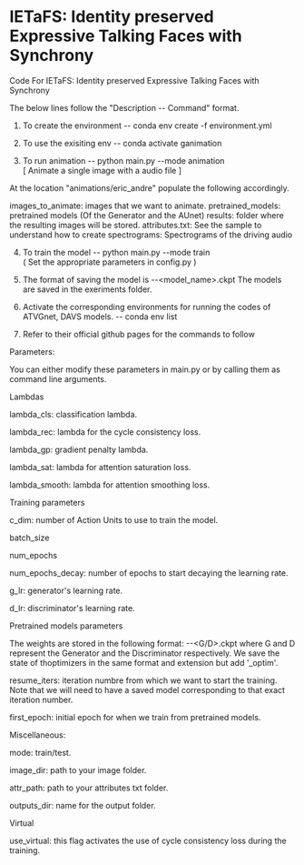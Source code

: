 # IETaFS: Identity preserved Expressive Talking Faces with Synchrony
Code For IETaFS: Identity preserved Expressive Talking
Faces with Synchrony	

The below lines follow the "Description -- Command" format.

1) To create the environment -- conda env create -f environment.yml

2) To use the exisiting env  -- conda activate ganimation


3) To run animation -- python main.py --mode animation																																														
[ Animate a single image with a audio file ]

At the location "animations/eric_andre" populate the following accordingly.

images_to_animate: images that we want to animate.
pretrained_models: pretrained models (Of the Generator and the AUnet)
results: folder where the resulting images will be stored.
attributes.txt: See the sample to understand how to create 
spectrograms: Spectrograms of the driving audio							

4) To train the model -- python main.py --mode train	
( Set the appropriate parameters in config.py )


5) The format of saving the model is <epoch>-<iteration>-<model_name>.ckpt
The models are saved in the exeriments folder.

6) Activate the corresponding environments for running the codes of ATVGnet, DAVS models. -- conda env list


7) Refer to their official github pages for the commands to follow

  
Parameters:
 
You can either modify these parameters in main.py or by calling them as command line arguments.

Lambdas
  
lambda_cls: classification lambda.
  
lambda_rec: lambda for the cycle consistency loss.
  
lambda_gp: gradient penalty lambda.
  
lambda_sat: lambda for attention saturation loss.
  
lambda_smooth: lambda for attention smoothing loss.
  
Training parameters
  
c_dim: number of Action Units to use to train the model.
  
batch_size
  
num_epochs
  
num_epochs_decay: number of epochs to start decaying the learning rate.
  
g_lr: generator's learning rate.
  
d_lr: discriminator's learning rate.
  
Pretrained models parameters
  
The weights are stored in the following format: <epoch>-<iteration>-<G/D>.ckpt where G and D represent the Generator and the Discriminator respectively. We save the state of thoptimizers in the same format and extension but add '_optim'.
  
resume_iters: iteration numbre from which we want to start the training. Note that we will need to have a saved model corresponding to that exact iteration number.
  
first_epoch: initial epoch for when we train from pretrained models.
  
Miscellaneous:
  
mode: train/test.
  
image_dir: path to your image folder.
  
attr_path: path to your attributes txt folder.
  
outputs_dir: name for the output folder.
  
Virtual
  
use_virtual: this flag activates the use of cycle consistency loss during the training.
  
